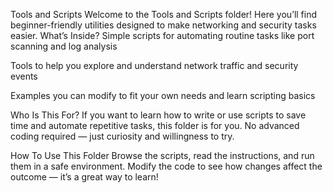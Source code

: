 Tools and Scripts
Welcome to the Tools and Scripts folder! Here you’ll find beginner-friendly utilities designed to make networking and security tasks easier.
What’s Inside?
Simple scripts for automating routine tasks like port scanning and log analysis

Tools to help you explore and understand network traffic and security events

Examples you can modify to fit your own needs and learn scripting basics

Who Is This For?
If you want to learn how to write or use scripts to save time and automate repetitive tasks, this folder is for you. No advanced coding required — just curiosity and willingness to try.

How To Use This Folder
Browse the scripts, read the instructions, and run them in a safe environment. Modify the code to see how changes affect the outcome — it’s a great way to learn!


